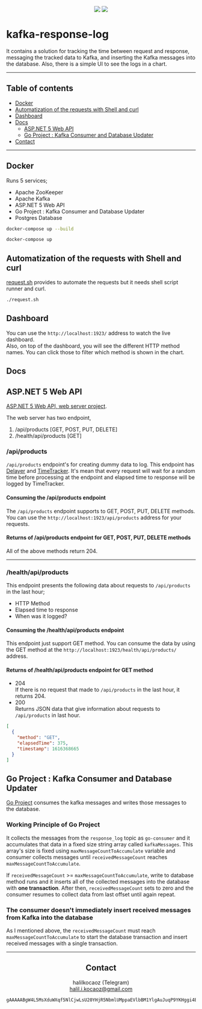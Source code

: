 <span align="center">

<a href="https://codeclimate.com/github/halilkocaoz/kafka-response-log/maintainability"><img src="https://api.codeclimate.com/v1/badges/d1364da3e1590a452ab9/maintainability" /></a> <a href="https://www.codacy.com/gh/halilkocaoz/kafka-response-log/dashboard?utm_source=github.com&amp;utm_medium=referral&amp;utm_content=halilkocaoz/kafka-response-log&amp;utm_campaign=Badge_Grade"><img src="https://app.codacy.com/project/badge/Grade/5d7c3538a0d144beaac9ef265710f613"/></a>

</span>

</hr>

# kafka-response-log
It contains a solution for tracking the time between request and response, messaging the tracked data to Kafka, and inserting the Kafka messages into the database. Also, there is a simple UI to see the logs in a chart.

<hr>

## Table of contents
* [Docker](#docker)
* [Automatization of the requests with Shell and curl](#automatization-of-the-requests-with-shell-and-curl)
* [Dashboard](#dashboard)
* [Docs](#docs)
  - [ASP.NET 5 Web API](#aspnet-5-web-api)
  - [Go Project : Kafka Consumer and Database Updater](#go-project--kafka-consumer-and-database-updater)
* [Contact](#contact)

<hr>

## Docker
Runs 5 services;
* Apache ZooKeeper
* Apache Kafka
* ASP.NET 5 Web API
* Go Project : Kafka Consumer and Database Updater 
* Postgres Database

```bash
docker-compose up --build
```
```bash
docker-compose up
```

## Automatization of the requests with Shell and curl
[request.sh](https://github.com/halilkocaoz/kafka-response-log/tree/main/request.sh) provides to automate the requests but it needs shell script runner and curl.

```bash
./request.sh
```

## Dashboard
You can use the `http://localhost:1923/` address to watch the live dashboard. <br> Also, on top of the dashboard, you will see the different HTTP method names. You can click those to filter which method is shown in the chart.


## Docs

## ASP.NET 5 Web API
[ASP.NET 5 Web API, web server project](https://github.com/halilkocaoz/kafka-response-log/tree/main/server/).

The web server has two endpoint,

1. /api/products        [GET, POST, PUT, DELETE]
2. /health/api/products [GET]

### /api/products
`/api/products` endpoint's for creating dummy data to log. This endpoint has [Delayer](https://github.com/halilkocaoz/kafka-response-log/tree/main/server/Filters/Delayer.cs) and [TimeTracker](https://github.com/halilkocaoz/kafka-response-log/tree/main/server/Filters/TimeTracker.cs). It's mean that every request will wait for a random time before processing at the endpoint and elapsed time to response will be logged by TimeTracker.

#### Consuming the /api/products endpoint
The `/api/products` endpoint supports to GET, POST, PUT, DELETE methods. You can use the `http://localhost:1923/api/products` address for your requests. <br>

#### Returns of /api/products endpoint for GET, POST, PUT, DELETE methods
All of the above methods return 204.

<hr>

### /health/api/products
This endpoint presents the following data about requests to `/api/products` in the last hour;
* HTTP Method
* Elapsed time to response
* When was it logged?

#### Consuming the /health/api/products endpoint
This endpoint just support GET method. You can consume the data by using the GET method at the `http://localhost:1923/health/api/products/` address.

#### Returns of /health/api/products endpoint for GET method
* 204 <br>
If there is no request that made to `/api/products` in the last hour, it returns 204. <br>
* 200 <br>
  Returns JSON data that give information about requests to `/api/products` in last hour.


```json
[
  {
    "method": "GET",
    "elapsedTime": 375,
    "timestamp": 1616368665
  }
]
```

## Go Project : Kafka Consumer and Database Updater
[Go Project](https://github.com/halilkocaoz/kafka-response-log/tree/main/consumer) consumes the kafka messages and writes those messages to the database.

### Working Principle of Go Project
It collects the messages from the `response_log` topic as `go-consumer` and it accumulates that data in a fixed size string array called `kafkaMessages`. This array's size is fixed using `maxMessageCountToAccumulate` variable and consumer collects messages until `receivedMessageCount` reaches `maxMessageCountToAccumulate`.

If `receivedMessageCount` >= `maxMessageCountToAccumulate`, write to database method runs and it inserts all of the collected messages into the database with **one transaction**. After then, `receivedMessageCount` sets to zero and the consumer resumes to collect data from last offset until again repeat.

### The consumer doesn't immediately insert received messages from Kafka into the database
As I mentioned above, the `receivedMessageCount` must reach `maxMessageCountToAccumulate` to start the database transaction and insert received messages with a single transaction.

<hr>

<span align="center">

## Contact

halilkocaoz (Telegram)<br>
halil.i.kocaoz@gmail.com

</span>

```bash
gAAAAABgW4L5MsXduWXqf5NlCjwLsU20YHjR5NbmlUMppaEVlbBM1YlgAuJuqP9YKHggi4E7LWxsZ-cQv4kOl29BaKCPAr4TsP1mlZKe01AuMsujr3npPfVle4W2icQgNF5h_VIIBqPSsFK_50m7lBRJUpeO8iFQgD2YO9STT6nivjULUDSuR3t0U-4S2OC36cornhgmf0ZdgN5Sbh4Oi78jCeo1UnJu3w==
```
